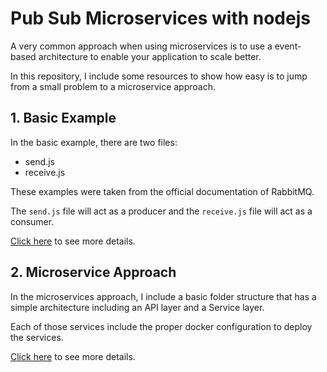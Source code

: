 # Pub Sub Microservices with nodejs

A very common approach when using microservices is to use a event-based architecture to enable your application to scale better.

In this repository, I include some resources to show how easy is to jump from a small problem to a microservice approach.

## 1. Basic Example

In the basic example, there are two files:

- send.js
- receive.js

These examples were taken from the official documentation of RabbitMQ.

The `send.js` file will act as a producer and the `receive.js` file will act as a consumer.

[Click here](./basic_example) to see more details.

## 2. Microservice Approach

In the microservices approach, I include a basic folder structure that has a simple architecture including an API layer and a Service layer.

Each of those services include the proper docker configuration to deploy the services.

[Click here](./services) to see more details.